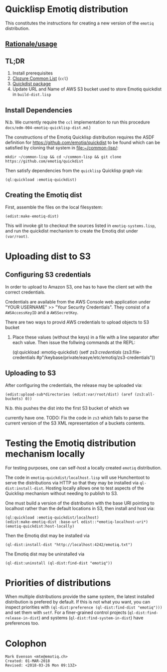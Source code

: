 # Quicklisp Emotiq distribution

This constitutes the instructions for creating a new version of the
`emotiq` distribution.

## [Rationale/usage](docs/edm-004-emotiq-quicklisp-dist.md)


## TL;DR
1. Install prerequisites
  1. [Clozure Common List](https://ccl.clozure.com) (`ccl`)
  1. [Quickdist package](https://github.com/emotiq/quickdist)
1. Update URL and Name of AWS S3 bucket used to store Emotiq quickdist in `build-dist.lisp`


## Install Dependencies

N.b. We currently require the `ccl` implementation to run this
procedure `docs/edm-004-emotiq-quicklisp-dist.md`.)

The constructions of the Emotiq Quicklisp distribution requires the
ASDF definition for <https://github.com/emotiq/quickdist> to be found
which can be satisfied by cloning that system in
<file:~/common-lisp/>:

    mkdir ~/common-lisp && cd ~/common-lisp && git clone https://github.com/emotiq/quickdist

Then satisfy dependencies from the `quicklisp` Quicklisp graph via:

    (ql:quickload :emotiq-quickdist)

## Creating the Emotiq dist

First, assemble the files on the local filesystem:

    (edist:make-emotiq-dist)

This will invoke git to checkout the sources listed in
`emotiq-systems.lisp`, and run the quickdist mechanism to create the
Emotiq dist under `(var/root)`.

# Uploading dist to S3

## Configuring S3 credentials

In order to upload to Amazon S3, one has to have the client set with
the correct credentials.  

Credentials are available from the AWS Console web application under
"YOUR USERNAME" >> "Your Security Credentials".  They consist of a
`AWSAccessKeyID` and a `AWSSecretKey`.

There are two ways to provid AWS credentials to upload objects to S3 bucket

1. Place these values (without
the keys) in a file with a line separator after each value.  Then
issue the follwing commands at the REPL:

    (ql:quickload :emotiq-quickdist)
    (setf zs3:*credentials*
      (zs3:file-credentials #p"/keybase/private/easye/etc/emotiq/zs3-credentials"))

## Uploading to S3

After configuring the credentials, the release may be uploaded via:

    (edist:upload-sub*directories (edist:var/root/dist) (aref (zs3:all-buckets) 0))

N.b. this pushes the dist into the first S3 bucket of which we

currently have one.  TODO: Fix the code in `zs3` which fails to parse
the current version of the S3 XML representation of a buckets contents.  

# Testing the Emotiq distribution mechanism locally

For testing purposes, one can self-host a locally created `emotiq`
distribution.

The code in `emotiq-quickdist/localhost.lisp` will use Hunchentoot to
serve the distributions via HTTP so that they may be installed via
`ql-dist:install-dist`.  Hosting locally allows one to test aspects of
the Quicklisp mechanism without needing to publish to S3.

One must build a version of the distribution with the base URI
pointing to localhost rather than the default locations in S3, then
install and host via:

    (ql:quickload :emotiq-quickdist/localhost)
    (edist:make-emotiq-dist :base-url edist::*emotiq-localhost-uri*)
    (emotiq-quickdist:host-locally)

Then the Emotiq dist may be installed via

    (ql-dist:install-dist "http://localhost:4242/emotiq.txt")

The Emotiq dist may be uninstalled via

    (ql-dist:uninstall (ql-dist:find-dist "emotiq"))

# Priorities of distributions

When multiple distributions provide the same system, the latest
installed distribution is prefered by default.  If this is not what
you want, you can inspect priorities with `(ql-dist:preference
(ql-dist:find-dist "emotiq")))` and set them with `setf`.  For a
finer-grained control projects (`ql-dist:find-release-in-dist`) and
systems (`ql-dist:find-system-in-dist`) have preferences too.

# Colophon

    Mark Evenson <mte@emotiq.ch>
    Created: 01-MAR-2018
    Revised: <2018-03-26 Mon 09:13Z>
